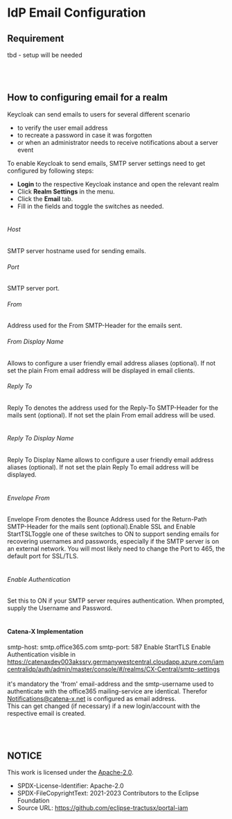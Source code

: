 # IdP Email Configuration

## Requirement

tbd - setup will be needed

<br>
<br>

## How to configuring email for a realm

Keycloak can send emails to users for several different scenario

- to verify the user email address
- to recreate a password in case it was forgotten
- or when an administrator needs to receive notifications about a server event
  <br>

To enable Keycloak to send emails, SMTP server settings need to get configured by following steps:

- <strong>Login</strong> to the respective Keycloak instance and open the relevant realm
- Click <strong>Realm Settings</strong> in the menu.
- Click the <strong>Email</strong> tab.
- Fill in the fields and toggle the switches as needed.
  <br>
  <br>

###### Host

SMTP server hostname used for sending emails.
<br>

###### Port

SMTP server port.
<br>

###### From

Address used for the From SMTP-Header for the emails sent.
<br>

###### From Display Name

Allows to configure a user friendly email address aliases (optional). If not set the plain From email address will be displayed in email clients.
<br>

###### Reply To

Reply To denotes the address used for the Reply-To SMTP-Header for the mails sent (optional). If not set the plain From email address will be used.
<br>
<br>

###### Reply To Display Name

Reply To Display Name allows to configure a user friendly email address aliases (optional). If not set the plain Reply To email address will be displayed.
<br>
<br>

###### Envelope From

Envelope From denotes the Bounce Address used for the Return-Path SMTP-Header for the mails sent (optional).Enable SSL and Enable StartTSLToggle one of these switches to ON to support sending emails for recovering usernames and passwords, especially if the SMTP server is on an external network. You will most likely need to change the Port to 465, the default port for SSL/TLS.
<br>
<br>

###### Enable Authentication

Set this to ON if your SMTP server requires authentication. When prompted, supply the Username and Password.
<br>
<br>

#### Catena-X Implementation

smtp-host: smtp.office365.com
smtp-port: 587
Enable StartTLS
Enable Authentication
visible in https://catenaxdev003akssrv.germanywestcentral.cloudapp.azure.com/iamcentralidp/auth/admin/master/console/#/realms/CX-Central/smtp-settings
<br>
<br>
it's mandatory the 'from' email-address and the smtp-username used to authenticate with the office365 mailing-service are identical. Therefor Notifications@catena-x.net is configured as email address.  
This can get changed (if necessary) if a new login/account with the respective email is created.

<br>
<br>

## NOTICE

This work is licensed under the [Apache-2.0](https://www.apache.org/licenses/LICENSE-2.0).

- SPDX-License-Identifier: Apache-2.0
- SPDX-FileCopyrightText: 2021-2023 Contributors to the Eclipse Foundation
- Source URL: https://github.com/eclipse-tractusx/portal-iam
